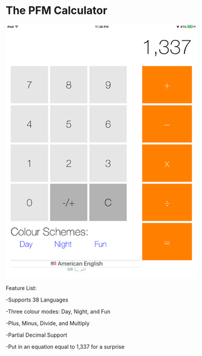 # The PFM Calculator

![alt text](https://github.com/PFranklinM/ThePFMCalculator/blob/master/Screen%20Shot%202015-10-29%20at%2011.38.21%20PM.png "The App")

Feature List:

-Supports 38 Languages

-Three colour modes: Day, Night, and Fun

-Plus, Minus, Divide, and Multiply

-Partial Decimal Support

-Put in an equation equal to 1,337 for a surprise



